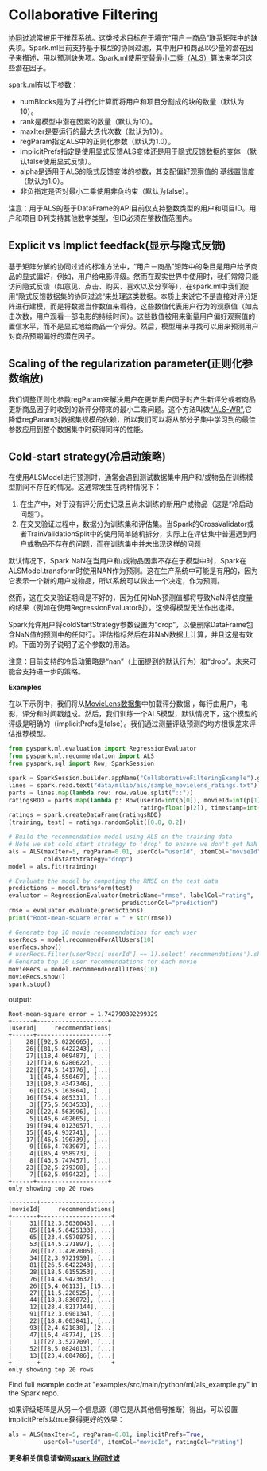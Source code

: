 # Collaborative Filtering
[协同过滤](http://en.wikipedia.org/wiki/Recommender_system#Collaborative_filtering)常被用于推荐系统。这类技术目标在于填充“用户－商品”联系矩阵中的缺失项。Spark.ml目前支持基于模型的协同过滤，其中用户和商品以少量的潜在因子来描述，用以预测缺失项。Spark.ml使用[交替最小二乘（ALS）](http://dl.acm.org/citation.cfm?id=1608614)算法来学习这些潜在因子。

spark.ml有以下参数：
- numBlocks是为了并行化计算而将用户和项目分割成的块的数量（默认为10）。
- rank是模型中潜在因素的数量（默认为10）。
- maxIter是要运行的最大迭代次数（默认为10）。
- regParam指定ALS中的正则化参数（默认为1.0）。
- implicitPrefs指定是使用显式反馈ALS变体还是用于隐式反馈数据的变体 （默认false使用显式反馈）。
- alpha是适用于ALS的隐式反馈变体的参数，其支配偏好观察值的 基线置信度（默认为1.0）。
- 非负指定是否对最小二乘使用非负约束（默认为false）。

注意：用于ALS的基于DataFrame的API目前仅支持整数类型的用户和项目ID。用户和项目ID列支持其他数字类型，但ID必须在整数值范围内。

## **Explicit vs Implict feedfack(显示与隐式反馈)**
基于矩阵分解的协同过滤的标准方法中，“用户－商品”矩阵中的条目是用户给予商品的显式偏好，例如，用户给电影评级。然而在现实世界中使用时，我们常常只能访问隐式反馈（如意见、点击、购买、喜欢以及分享等），在spark.ml中我们使用“隐式反馈数据集的协同过滤“来处理这类数据。本质上来说它不是直接对评分矩阵进行建模，而是将数据当作数值来看待，这些数值代表用户行为的观察值（如点击次数，用户观看一部电影的持续时间）。这些数值被用来衡量用户偏好观察值的置信水平，而不是显式地给商品一个评分。然后，模型用来寻找可以用来预测用户对商品预期偏好的潜在因子。
## **Scaling of the regularization parameter(正则化参数缩放)**
我们调整正则化参数regParam来解决用户在更新用户因子时产生新评分或者商品更新商品因子时收到的新评分带来的最小二乘问题。这个方法叫做[“ALS-WR”](http://dx.doi.org/10.1007/978-3-540-68880-8_32),它降低regParam对数据集规模的依赖，所以我们可以将从部分子集中学习到的最佳参数应用到整个数据集中时获得同样的性能。

## **Cold-start strategy(冷启动策略)**
在使用ALSModel进行预测时，通常会遇到测试数据集中用户和/或物品在训练模型期间不存在的情况。这通常发生在两种情况下：

1. 在生产中，对于没有评分历史记录且尚未训练的新用户或物品（这是“冷启动问题”）。
2. 在交叉验证过程中，数据分为训练集和评估集。当Spark的CrossValidator或者TrainValidationSplit中的使用简单随机拆分，实际上在评估集中普遍遇到用户或物品不存在的问题，而在训练集中并未出现这样的问题

默认情况下，Spark NaN在当用户和/或物品因素不存在于模型中时，Spark在ALSModel.transform时使用NAN作为预测。这在生产系统中可能是有用的，因为它表示一个新的用户或物品，所以系统可以做出一个决定，作为预测。

然而，这在交叉验证期间是不好的，因为任何NaN预测值都将导致NaN评估度量的结果（例如在使用RegressionEvaluator时）。这使得模型无法作出选择。

Spark允许用户将coldStartStrategy参数设置为“drop”，以便删除DataFrame包含NaN值的预测中的任何行。评估指标然后在非NaN数据上计算，并且这是有效的。下面的例子说明了这个参数的用法。

注意：目前支持的冷启动策略是“nan”（上面提到的默认行为）和“drop”。未来可能会支持进一步的策略。

**Examples**

在以下示例中，我们将从[MovieLens数据集](http://grouplens.org/datasets/movielens/)中加载评分数据 ，每行由用户，电影，评分和时间戳组成。然后，我们训练一个ALS模型，默认情况下，这个模型的评级是明确的（implicitPrefs是false）。我们通过测量评级预测的均方根误差来评估推荐模型。
```python
from pyspark.ml.evaluation import RegressionEvaluator
from pyspark.ml.recommendation import ALS
from pyspark.sql import Row, SparkSession

spark = SparkSession.builder.appName("CollaborativeFilteringExample").getOrCreate()
lines = spark.read.text("data/mllib/als/sample_movielens_ratings.txt").rdd
parts = lines.map(lambda row: row.value.split("::"))
ratingsRDD = parts.map(lambda p: Row(userId=int(p[0]), movieId=int(p[1]),
                                     rating=float(p[2]), timestamp=int(p[3])))
ratings = spark.createDataFrame(ratingsRDD)
(training, test) = ratings.randomSplit([0.8, 0.2])

# Build the recommendation model using ALS on the training data
# Note we set cold start strategy to 'drop' to ensure we don't get NaN evaluation metrics
als = ALS(maxIter=5, regParam=0.01, userCol="userId", itemCol="movieId", ratingCol="rating",
          coldStartStrategy="drop")
model = als.fit(training)

# Evaluate the model by computing the RMSE on the test data
predictions = model.transform(test)
evaluator = RegressionEvaluator(metricName="rmse", labelCol="rating",
                                predictionCol="prediction")
rmse = evaluator.evaluate(predictions)
print("Root-mean-square error = " + str(rmse))

# Generate top 10 movie recommendations for each user
userRecs = model.recommendForAllUsers(10)
userRecs.show()
# userRecs.filter(userRecs['userId'] == 1).select('recommendations').show(truncate=False)  # 看看给userId==1的用户推荐了哪10部电影
# Generate top 10 user recommendations for each movie
movieRecs = model.recommendForAllItems(10)
movieRecs.show()
spark.stop()
```
output:
```
Root-mean-square error = 1.742790392299329
+------+--------------------+
|userId|     recommendations|
+------+--------------------+
|    28|[[92,5.0226665], ...|
|    26|[[81,5.6422243], ...|
|    27|[[18,4.069487], [...|
|    12|[[19,6.6280622], ...|
|    22|[[74,5.141776], [...|
|     1|[[46,4.550467], [...|
|    13|[[93,3.4347346], ...|
|     6|[[25,5.163864], [...|
|    16|[[54,4.865331], [...|
|     3|[[75,5.5034533], ...|
|    20|[[22,4.563996], [...|
|     5|[[46,6.402665], [...|
|    19|[[94,4.0123057], ...|
|    15|[[46,4.932741], [...|
|    17|[[46,5.196739], [...|
|     9|[[65,4.703967], [...|
|     4|[[85,4.958973], [...|
|     8|[[43,5.747457], [...|
|    23|[[32,5.279368], [...|
|     7|[[62,5.059422], [...|
+------+--------------------+
only showing top 20 rows

+-------+--------------------+
|movieId|     recommendations|
+-------+--------------------+
|     31|[[12,3.5030043], ...|
|     85|[[14,5.6425133], ...|
|     65|[[23,4.9570875], ...|
|     53|[[14,5.271897], [...|
|     78|[[12,1.4262005], ...|
|     34|[[2,3.9721959], [...|
|     81|[[26,5.6422243], ...|
|     28|[[18,5.0155253], ...|
|     76|[[14,4.9423637], ...|
|     26|[[5,4.06113], [15...|
|     27|[[11,5.220525], [...|
|     44|[[18,3.830072], [...|
|     12|[[28,4.8217144], ...|
|     91|[[12,3.090134], [...|
|     22|[[18,8.003841], [...|
|     93|[[2,4.621838], [2...|
|     47|[[6,4.48774], [25...|
|      1|[[27,3.527709], [...|
|     52|[[8,5.0824013], [...|
|     13|[[23,4.004786], [...|
+-------+--------------------+
only showing top 20 rows
```
Find full example code at "examples/src/main/python/ml/als_example.py" in the Spark repo.

如果评级矩阵是从另一个信息源（即它是从其他信号推断）得出，可以设置implicitPrefs以true获得更好的效果：
```python
als = ALS(maxIter=5, regParam=0.01, implicitPrefs=True,
          userCol="userId", itemCol="movieId", ratingCol="rating")
```

**更多相关信息请查阅[spark 协同过滤](https://spark.apache.org/docs/latest/ml-collaborative-filtering.html)**